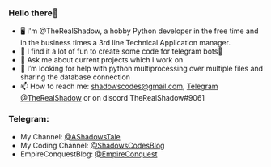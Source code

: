 ### Hello there👀
- 🖥️ I'm @TheRealShadow, a hobby Python developer in the free time and in the business times a 3rd line Technical Application manager.
- 📜 I find it a lot of fun to create some code for telegram bots🤖
- 💬 Ask me about current projects which I work on.
- 🤔 I’m looking for help with python multiprocessing over multiple files and sharing the database connection
- 📫 How to reach me: shadowscodes@gmail.com, [Telegram @TheRealShadow](https://t.me/TheRealShadow) or on discord TheRealShadow#9061

### Telegram:
- My Channel: [@AShadowsTale](https://t.me/AShadowsTale)
- My Coding Channel: [@ShadowsCodesBlog](https://t.me/ShadowsCodesBlog)
- EmpireConquestBlog: [@EmpireConquest](https://t.me/EmpireConquest)


<!--
**TheRealShadow/TheRealShadow** is a ✨ _special_ ✨ repository because its `README.md` (this file) appears on your GitHub profile.

Here are some ideas to get you started:

- 🔭 I’m currently working on ...
- 🌱 I’m currently learning ...
- 👯 I’m looking to collaborate on ...
- 🤔 I’m looking for help with ...
- 💬 Ask me about ...
- 📫 How to reach me: ...
- 😄 Pronouns: ...
- ⚡ Fun fact: ...
-->
